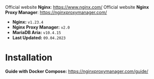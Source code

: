 Official website **Nginx**: https://www.nginx.com/
Official website **Nginx Proxy Manager**: https://nginxproxymanager.com/

-   **Nginx:** `v1.23.4`
-   **Nginx Proxy Manager:** `v2.0`
-   **MariaDB Aria:** `v10.4.15`
-   **Last Updated:** `09.04.2023`

# Installation

**Guide with Docker Compose:** https://nginxproxymanager.com/guide/
